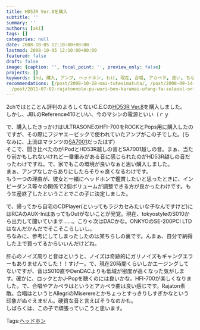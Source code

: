 ```yaml
---
title: HD53R Ver.8を購入
subtitle: ''
summary: ''
authors: [aki]
tags: []
categories: null
date: 2008-10-05 12:10:00+00:00
lastmod: 2008-10-05 12:10:00+00:00
featured: false
draft: false
image: {caption: '', focal_point: '', preview_only: false}
projects: []
keywords: [hd, 購入, アンプ, ヘッドホン, わけ, 現在, 合唱, アカペラ, 良い, ちなみ]
recommendations: [/post/2008-10-28-mai-tutesimatuta/, /post/2008-09-14-hetudohonwu-se-sitahi/,
  /post/2011-07-02-rajatonnole-pu-wori-ben-karamai-ufang-fa-sulasol-or-akaperacun-nocdwu-san/]
---
```

2chではとことん評判のよろしくないC.E.Cの[HD53R Ver.8](http://www.cec-web.co.jp/products/amp/hd53r/hd53r.html)を購入しました。  
しかし、JBLのReference410といい、今のマシンの電源といい（ｒｙ  
  
で、購入したきっかけはULTRASONEのHFI-700をROCKとPops用に購入したのですが、その際にフジヤエービックで使われていたアンプがこの子でした。(ちなみに、上流はマランツの[SA7001](http://www.marantz.jp/ce/products/audio/sacd/sa7001/index.html)だったはず)  
そこで、聞き比べたのがiPodとHD53R越しの音とSA7001越しの音。まぁ、当たり前かもしれないけれど一番重みがある音に感じられたのがHD53R越しの音だったわけですね。で、家でもこの環境が良いなぁと思い購入しました。  
まぁ、アンプなしからありにしたらそりゃ良くなるわけです。  
もう一つの理由が、彼女と一緒にヘッドホンで鑑賞したいと思ったときに、インピーダンス等々の関係で2個ボリュームが調整できる方が良かったわけです。もう生産終了したということでこの子に決定しました。  
  
で、帰ってから自宅のCDPlayer(といってもラジカセみたいな子なんですけど)にはRCAのAUX-InはあってもOutがないことが発覚。現在、tokyostyleのS010から出力して聞いています……。こりゃ次はDACかな。ONKYOのSE-200PCI LTDはなんだかんだでそこそこらしいし。  
ちなみに、参考にしてしまったしたのは某ちらしの裏です。んまぁ、自分で納得した上で買ってるからいいんだけどね。  
  
肝心のノイズ周りと音はというと、ノイズは奇跡的にガリノイズもギャングエラーもありませんでした！！すげー。で、現在20時間くらいしかエージングしてないですが、音はS010直やDenDACよりも低域が密度が高くなった気がします。確かに、ロックとかJ-Popを聴くのには良いかな。HFI-700が楽しくなりました。で、合唱やアカペラはというとアカペラ曲は良い感じです。Rajaton素敵。合唱はというとAllegriのMiserereとかちょっとすっきりしすぎかなという印象がぬぐえません。硬質な音と言えばそうなのかも。  
しばらくは、この子で頑張っていこうと思います。

Tags:[ヘッドホン](http://mrk0369.exblog.jp/tags/%E3%83%98%E3%83%83%E3%83%89%E3%83%9B%E3%83%B3/) 

